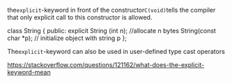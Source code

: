 

the`explicit`-keyword in front of the constructor`C(void)`tells the compiler that only explicit call to this constructor is allowed.

class String {
public:
    explicit String (int n); //allocate n bytes
    String(const char *p); // initialize object with string p
};

The`explicit`-keyword can also be used in user-defined type cast operators





https://stackoverflow.com/questions/121162/what-does-the-explicit-keyword-mean

